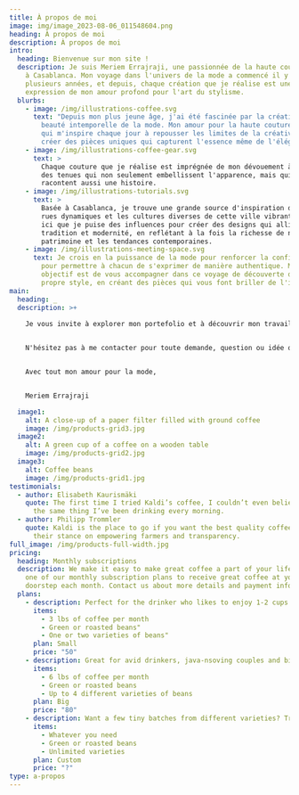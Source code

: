 ```yaml
---
title: À propos de moi
image: img/image_2023-08-06_011548604.png
heading: À propos de moi
description: À propos de moi
intro:
  heading: Bienvenue sur mon site !
  description: Je suis Meriem Errajraji, une passionnée de la haute couture basée
    à Casablanca. Mon voyage dans l'univers de la mode a commencé il y a
    plusieurs années, et depuis, chaque création que je réalise est une
    expression de mon amour profond pour l'art du stylisme.
  blurbs:
    - image: /img/illustrations-coffee.svg
      text: "Depuis mon plus jeune âge, j'ai été fascinée par la créativité et la
        beauté intemporelle de la mode. Mon amour pour la haute couture est ce
        qui m'inspire chaque jour à repousser les limites de la créativité et à
        créer des pièces uniques qui capturent l'essence même de l'élégance. "
    - image: /img/illustrations-coffee-gear.svg
      text: >
        Chaque couture que je réalise est imprégnée de mon dévouement à créer
        des tenues qui non seulement embellissent l'apparence, mais qui
        racontent aussi une histoire.
    - image: /img/illustrations-tutorials.svg
      text: >
        Basée à Casablanca, je trouve une grande source d'inspiration dans les
        rues dynamiques et les cultures diverses de cette ville vibrante. C'est
        ici que je puise des influences pour créer des designs qui allient
        tradition et modernité, en reflétant à la fois la richesse de notre
        patrimoine et les tendances contemporaines.
    - image: /img/illustrations-meeting-space.svg
      text: Je crois en la puissance de la mode pour renforcer la confiance en soi et
        pour permettre à chacun de s'exprimer de manière authentique. Mon
        objectif est de vous accompagner dans ce voyage de découverte de votre
        propre style, en créant des pièces qui vous font briller de l'intérieur.
main:
  heading: _
  description: >+
    
    Je vous invite à explorer mon portefolio et à découvrir mon travail. Si vous partagez ma passion pour la haute couture et que vous êtes à la recherche de pièces qui captivent l'âme, je serais honorée de collaborer avec vous pour créer quelque chose de vraiment exceptionnel.


    N'hésitez pas à me contacter pour toute demande, question ou idée que vous pourriez avoir. Merci de visiter mon site et de vous joindre à moi dans cette aventure créative.


    Avec tout mon amour pour la mode,


    Meriem Errajraji

  image1:
    alt: A close-up of a paper filter filled with ground coffee
    image: /img/products-grid3.jpg
  image2:
    alt: A green cup of a coffee on a wooden table
    image: /img/products-grid2.jpg
  image3:
    alt: Coffee beans
    image: /img/products-grid1.jpg
testimonials:
  - author: Elisabeth Kaurismäki
    quote: The first time I tried Kaldi’s coffee, I couldn’t even believe that was
      the same thing I’ve been drinking every morning.
  - author: Philipp Trommler
    quote: Kaldi is the place to go if you want the best quality coffee. I love
      their stance on empowering farmers and transparency.
full_image: /img/products-full-width.jpg
pricing:
  heading: Monthly subscriptions
  description: We make it easy to make great coffee a part of your life. Choose
    one of our monthly subscription plans to receive great coffee at your
    doorstep each month. Contact us about more details and payment info.
  plans:
    - description: Perfect for the drinker who likes to enjoy 1-2 cups per day.
      items:
        - 3 lbs of coffee per month
        - Green or roasted beans"
        - One or two varieties of beans"
      plan: Small
      price: "50"
    - description: Great for avid drinkers, java-nsoving couples and bigger crowds
      items:
        - 6 lbs of coffee per month
        - Green or roasted beans
        - Up to 4 different varieties of beans
      plan: Big
      price: "80"
    - description: Want a few tiny batches from different varieties? Try our custom plan
      items:
        - Whatever you need
        - Green or roasted beans
        - Unlimited varieties
      plan: Custom
      price: "?"
type: a-propos
---
```

